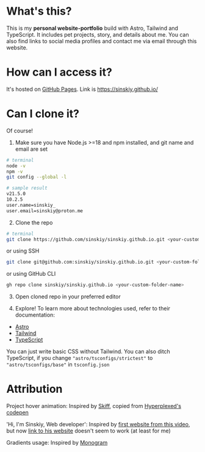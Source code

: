 # What's this?

This is my **personal website-portfolio** build with Astro, Tailwind and TypeScript. It includes pet projects, story, and details about me. You can also find links to social media profiles and contact me via email through this website.

# How can I access it?

It's hosted on [GitHub Pages](https://pages.github.com/). Link is https://sinskiy.github.io/

# Can I clone it?

Of course!

1. Make sure you have Node.js >=18 and npm installed, and git name and email are set

```sh
# terminal
node -v
npm -v
git config --global -l
```

```sh
# sample result
v21.5.0
10.2.5
user.name=sinskiy_
user.email=sinskiy@proton.me
```

2. Clone the repo

```sh
# terminal
git clone https://github.com/sinskiy/sinskiy.github.io.git <your-custom-folder-name>
```

or using SSH

```sh
git clone git@github.com:sinskiy/sinskiy.github.io.git <your-custom-folder-name>
```

or using GitHub CLI

```sh
gh repo clone sinskiy/sinskiy.github.io <your-custom-folder-name>
```

3. Open cloned repo in your preferred editor

4. Explore! To learn more about technologies used, refer to their documentation:

- [Astro](https://docs.astro.build/)
- [Tailwind](https://tailwindcss.com/docs/)
- [TypeScript](https://www.typescriptlang.org/docs/)

You can just write basic CSS without Tailwind. You can also ditch TypeScript, if you change `"astro/tsconfigs/strictest"` to `"astro/tsconfigs/base"` in `tsconfig.json`

# Attribution

Project hover animation: Inspired by [Skiff](https://skiff.com/), copied from [Hyperplexed's codepen](https://codepen.io/Hyperplexed/pen/MWQeYLW)

'Hi, I'm Sinskiy, Web developer': Inspired by [first website from this video](https://inv.in.projectsegfau.lt/BZqzhmlTkAc?t=1), but now [link to his website](https://jacekjeznach.com/) doesn't seem to work (at least for me)

Gradients usage: Inspired by [Monogram](https://monogram.io/)
